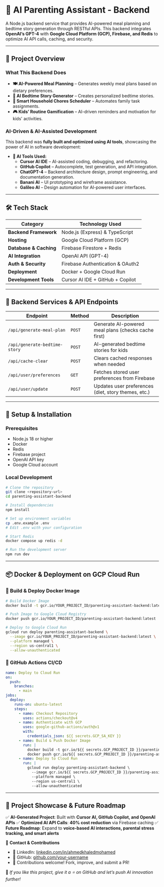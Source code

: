 # 🤖 AI Parenting Assistant - Backend

A Node.js backend service that provides AI-powered meal planning and bedtime story generation through RESTful APIs. This backend integrates **OpenAI’s GPT-4** with **Google Cloud Platform (GCP), Firebase, and Redis** to optimize AI API calls, caching, and security.

---

## 🚀 **Project Overview**
### **What This Backend Does**
- **🍽 AI-Powered Meal Planning** – Generates weekly meal plans based on dietary preferences.
- **📖 AI Bedtime Story Generator** – Creates personalized bedtime stories.
- **🏡 Smart Household Chores Scheduler** – Automates family task assignments.
- **🎮 Kids’ Routine Gamification** – AI-driven reminders and motivation for kids' activities.

### **AI-Driven & AI-Assisted Development**
This backend was **fully built and optimized using AI tools**, showcasing the power of AI in software development:
- **📌 AI Tools Used:**
  - **Cursor AI IDE** – AI-assisted coding, debugging, and refactoring.
  - **GitHub Copilot** – Autocomplete, test generation, and API integration.
  - **ChatGPT-4** – Backend architecture design, prompt engineering, and documentation generation.
  - **Banani AI** – UI prototyping and wireframe assistance.
  - **Galileo AI** – Design automation for AI-powered user interfaces.

---

## 🛠 **Tech Stack**
| **Category**      | **Technology Used**          |
|------------------|----------------------------|
| **Backend Framework** | Node.js (Express) & TypeScript |
| **Hosting** | Google Cloud Platform (GCP) |
| **Database & Caching** | Firebase Firestore + Redis |
| **AI Integration** | OpenAI API (GPT-4) |
| **Auth & Security** | Firebase Authentication & OAuth2 |
| **Deployment** | Docker + Google Cloud Run |
| **Development Tools** | Cursor AI IDE + GitHub + Copilot |

---

## 📡 **Backend Services & API Endpoints**
| **Endpoint** | **Method** | **Description** |
|-------------|----------|----------------|
| `/api/generate-meal-plan` | `POST` | Generate AI-powered meal plans (checks cache first) |
| `/api/generate-bedtime-story` | `POST` | AI-generated bedtime stories for kids |
| `/api/cache-clear` | `POST` | Clears cached responses when needed |
| `/api/user/preferences` | `GET` | Fetches stored user preferences from Firebase |
| `/api/user/update` | `POST` | Updates user preferences (diet, story themes, etc.) |

---

## 🔧 **Setup & Installation**
### **Prerequisites**
- Node.js 18 or higher
- Docker
- Redis
- Firebase project
- OpenAI API key
- Google Cloud account

### **Local Development**
```bash
# Clone the repository
git clone <repository-url>
cd parenting-assistant-backend

# Install dependencies
npm install

# Set up environment variables
cp .env.example .env
# Edit .env with your configuration

# Start Redis
docker compose up redis -d

# Run the development server
npm run dev
```

---

## 📦 **Docker & Deployment on GCP Cloud Run**
### **📌 Build & Deploy Docker Image**
```bash
# Build Docker Image
docker build -t gcr.io/YOUR_PROJECT_ID/parenting-assistant-backend:latest .

# Push Image to Google Cloud Registry
docker push gcr.io/YOUR_PROJECT_ID/parenting-assistant-backend:latest

# Deploy to Google Cloud Run
gcloud run deploy parenting-assistant-backend \
  --image gcr.io/YOUR_PROJECT_ID/parenting-assistant-backend:latest \
  --platform managed \
  --region us-central1 \
  --allow-unauthenticated
```

### **📌 GitHub Actions CI/CD**
```yaml
name: Deploy to Cloud Run
on:
  push:
    branches:
      - main
jobs:
  deploy:
    runs-on: ubuntu-latest
    steps:
      - name: Checkout Repository
        uses: actions/checkout@v4
      - name: Authenticate with GCP
        uses: google-github-actions/auth@v1
        with:
          credentials_json: ${{ secrets.GCP_SA_KEY }}
      - name: Build & Push Docker Image
        run: |
          docker build -t gcr.io/${{ secrets.GCP_PROJECT_ID }}/parenting-assistant-backend:${{ github.sha }} .
          docker push gcr.io/${{ secrets.GCP_PROJECT_ID }}/parenting-assistant-backend:${{ github.sha }}
      - name: Deploy to Cloud Run
        run: |
          gcloud run deploy parenting-assistant-backend \
            --image gcr.io/${{ secrets.GCP_PROJECT_ID }}/parenting-assistant-backend:${{ github.sha }} \
            --platform managed \
            --region us-central1 \
            --allow-unauthenticated
```

---

## 📌 **Project Showcase & Future Roadmap**
✅ **AI-Generated Project**: Built with **Cursor AI, GitHub Copilot, and OpenAI APIs**
✅ **Optimized AI API Calls**: **40% cost reduction** via Firebase caching
✅ **Future Roadmap**: Expand to **voice-based AI interactions, parental stress tracking, and smart alerts**

📩 **Contact & Contributions**
- 🔗 LinkedIn: [linkedin.com/in/ahmedkhaledmohamed](https://www.linkedin.com/in/ahmedkhaledmohamed)
- 💼 GitHub: [github.com/your-username](https://github.com/your-username)
- 🤝 Contributions welcome! Fork, improve, and submit a PR!

🚀 _If you like this project, give it a ⭐ on GitHub and let’s push AI innovation further!_
